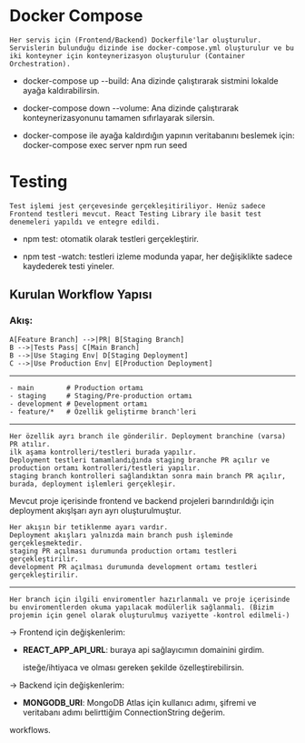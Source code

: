 # Docker Compose

    Her servis için (Frontend/Backend) Dockerfile'lar oluşturulur.
    Servislerin bulunduğu dizinde ise docker-compose.yml oluşturulur ve bu iki konteyner için konteynerizasyon oluşturulur (Container Orchestration).

- docker-compose up --build: Ana dizinde çalıştırarak sistmini lokalde ayağa kaldırabilirsin.

- docker-compose down --volume: Ana dizinde çalıştırarak konteynerizasyonunu tamamen sıfırlayarak silersin.

- docker-compose ile ayağa kaldırdığın yapının veritabanını beslemek için: docker-compose exec server npm run seed

# Testing

    Test işlemi jest çerçevesinde gerçekleşitiriliyor. Henüz sadece Frontend testleri mevcut. React Testing Library ile basit test denemeleri yapıldı ve entegre edildi.

- npm test: otomatik olarak testleri gerçekleştirir.

- npm test -watch: testleri izleme modunda yapar, her değişiklikte sadece kaydederek testi yineler.


## Kurulan Workflow Yapısı
### Akış:
    A[Feature Branch] -->|PR| B[Staging Branch]
    B -->|Tests Pass| C[Main Branch]
    B -->|Use Staging Env| D[Staging Deployment]
    C -->|Use Production Env| E[Production Deployment]
---
    - main        # Production ortamı
    - staging     # Staging/Pre-production ortamı
    - development # Development ortamı
    - feature/*   # Özellik geliştirme branch'leri
   
---
    Her özellik ayrı branch ile gönderilir. Deployment branchine (varsa) PR atılır.
    ilk aşama kontrolleri/testleri burada yapılır.
    Deployment testleri tamamlandığında staging branche PR açılır ve production ortamı kontrolleri/testleri yapılır.
    staging branch kontrolleri sağlandıktan sonra main branch PR açılır,
    burada, deployment işlemleri gerçekleşir.

Mevcut proje içerisinde frontend ve backend projeleri barındırıldığı için deployment akışlşarı ayrı ayrı oluşturulmuştur.

    Her akışın bir tetiklenme ayarı vardır.
    Deployment akışları yalnızda main branch push işleminde gerçekleşmektedir.
    staging PR açılması durumunda production ortamı testleri gerçekleştirilir.
    development PR açılması durumunda development ortamı testleri gerçekleştirilir.
---
    Her branch için ilgili enviromentler hazırlanmalı ve proje içerisinde bu enviromentlerden okuma yapılacak modülerlik sağlanmalı. (Bizim projemin için genel olarak oluşturulmuş vaziyette -kontrol edilmeli-)


-> Frontend için değişkenlerim:

* __REACT_APP_API_URL__: buraya api sağlayıcımın domainini girdim.

    isteğe/ihtiyaca ve olması gereken şekilde özelleştirebilirsin.

-> Backend için değişkenlerim:

* __MONGODB_URI__: MongoDB Atlas için kullanıcı adımı, şifremi ve veritabanı adımı belirttiğim ConnectionString değerim.

workflows.